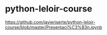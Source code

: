 # python-leloir-course

https://github.com/javieriserte/python-leloir-course/blob/master/Presentaci%C3%B3n.ipynb
